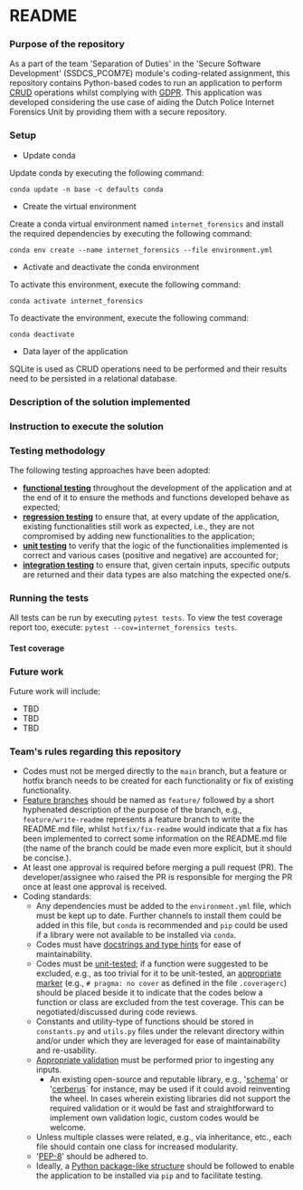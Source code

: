 # README #

### Purpose of the repository ###

As a part of the team 'Separation of Duties' in the 'Secure Software Development' (SSDCS_PCOM7E) module's coding-related 
assignment, this repository contains Python-based codes to run an application to perform 
[CRUD](https://en.wikipedia.org/wiki/Create,_read,_update_and_delete) operations whilst complying 
with [GDPR](https://gdpr.eu/). This application was developed considering the use case of aiding the Dutch Police Internet 
Forensics Unit by providing them with a secure repository.

### Setup ###

* Update conda

Update conda by executing the following command:

`conda update -n base -c defaults conda`

* Create the virtual environment

Create a conda virtual environment named `internet_forensics` and install the required dependencies by executing the 
following command: 

`conda env create --name internet_forensics --file environment.yml`

* Activate and deactivate the conda environment

To activate this environment, execute the following command:

`conda activate internet_forensics`

To deactivate the environment, execute the following command:

`conda deactivate`

* Data layer of the application

SQLite is used as CRUD operations need to be performed and their results need to be persisted in a relational database. 

### Description of the solution implemented ###

### Instruction to execute the solution ###

### Testing methodology ###

The following testing approaches have been adopted:
- [**functional testing**](https://en.wikipedia.org/wiki/Functional_testing) throughout the development of the application and at the end of it to ensure the methods and 
  functions developed behave as expected;
- [**regression testing**](https://en.wikipedia.org/wiki/Regression_testing) to ensure that, at every update of the application, existing functionalities still work as expected, 
  i.e., they are not compromised by adding new functionalities to the application;
- [**unit testing**](https://en.wikipedia.org/wiki/Unit_testing) to verify that the logic of the functionalities implemented is correct and various cases (positive and 
  negative) are accounted for;
- [**integration testing**](https://en.wikipedia.org/wiki/Integration_testing) to ensure that, given certain inputs, specific outputs are returned and their data types are also 
  matching the expected one/s.

### Running the tests ###

All tests can be run by executing `pytest tests`. To view the test coverage report too, execute: 
`pytest --cov=internet_forensics tests`.

#### Test coverage ####

### Future work ###

Future work will include:
- TBD
- TBD
- TBD

### Team's rules regarding this repository ###

- Codes must not be merged directly to the `main` branch, but a feature or hotfix branch needs to be created for each 
functionality or fix of existing functionality.
- [Feature branches](https://www.atlassian.com/git/tutorials/comparing-workflows/feature-branch-workflow) should be named as `feature/` followed by a short hyphenated description of the purpose of the branch, 
e.g., `feature/write-readme` represents a feature branch to write the README.md file, whilst `hotfix/fix-readme` would 
indicate that a fix has been implemented to correct some information on the README.md file (the name of the branch could 
be made even more explicit, but it should be concise.).
- At least one approval is required before merging a pull request (PR). The developer/assignee who raised the PR is 
responsible for merging the PR once at least one approval is received.
- Coding standards: 
  - Any dependencies must be added to the `environment.yml` file, which must be kept up to date. Further channels to 
    install them could be added in this file, but `conda` is recommended and `pip` could be used if a library were not 
    available to be installed via `conda`.
  - Codes must have [docstrings and type hints](https://towardsdatascience.com/python-type-hints-docstrings-7ec7f6d3416b) 
    for ease of maintainability.
  - Codes must be [unit-tested](https://machinelearningmastery.com/a-gentle-introduction-to-unit-testing-in-python/); 
    if a function were suggested to be excluded, e.g., as too trivial for it to be unit-tested, 
    an [appropriate marker](https://coverage.readthedocs.io/en/6.3.3/excluding.html) (e.g., `# pragma: no cover` as 
    defined in the file `.coveragerc`) should be placed beside it to indicate that the codes below a function or class 
    are excluded from the test coverage. This can be negotiated/discussed during code reviews.
  - Constants and utility-type of functions should be stored in `constants.py` and `utils.py` files under the relevant 
    directory within and/or under which they are leveraged for ease of maintainability and re-usability.
  - [Appropriate validation](https://automatetheboringstuff.com/2e/chapter8/) must be performed prior to ingesting any inputs.
    - An existing open-source and reputable library, e.g., '[schema](https://pypi.org/project/schema/)' or 
    '[cerberus](https://docs.python-cerberus.org/en/stable/)` for instance, may be used if it could avoid reinventing 
    the wheel. In cases wherein existing libraries did not support the required validation or it would be fast and 
    straightforward to implement own validation logic, custom codes would be welcome.
  - Unless multiple classes were related, e.g., via inheritance, etc., each file should contain one class for increased 
    modularity.
  - '[PEP-8](https://peps.python.org/pep-0008/)' should be adhered to.
  - Ideally, a [Python package-like structure](https://docs.python-guide.org/writing/structure/) should be followed to enable the application to be installed via `pip` and 
    to facilitate testing.
